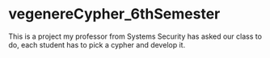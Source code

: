 # vegenereCypher_6thSemester
This is a project my professor from Systems Security has asked our class to do, each student has to pick a cypher and develop it.

